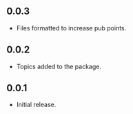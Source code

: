 ## 0.0.3

* Files formatted to increase pub points.

## 0.0.2

* Topics added to the package.

## 0.0.1

* Initial release.
